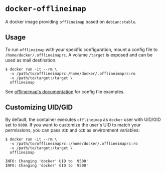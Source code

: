 # `docker-offlineimap`

A docker image providing `offlineimap` based on `debian:stable`.

## Usage

To run `offlineimap` with your specific configuration, mount a config file to `/home/docker/.offlineimaprc`. A volume `/target` is exposed and can be used as mail destination.

```shell
$ docker run -it --rm \
  -v /path/to/offlineimaprc:/home/docker/.offlineimaprc:ro
  -v /path/to/target:/target \
  offlineimap
```

See [offlineimap's documentation](http://www.offlineimap.org/doc/quick_start.html) for config file examples.

## Customizing UID/GID

By default, the container executes `offlineimap` as `docker` user with UID/GID set to `9000`. If you want to customize the user's UID to match your permissions, you can pass `UID` and `GID` as environment variables:

```shell
$ docker run -it --rm \
  -v /path/to/offlineimaprc::/home/docker/.offlineimaprc:ro
  -v /path/to/target:/target \
  offlineimap

INFO: Changing 'docker' UID to '9500'
INFO: Changing 'docker' GID to '9500'
```
